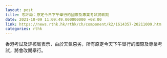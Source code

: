 ```yaml
---
layout: post
title: 考評局：原定今日下午舉行的國際及專業考試將改期
date: 2021-10-09 11:09:49.000000000 +08:00
link: https://news.rthk.hk/rthk/ch/component/k2/1614357-20211009.htm
categories: rthk
---
```


香港考試及評核局表示，由於天氣惡劣，所有原定今天下午舉行的國際及專業考試，將會改期舉行。
